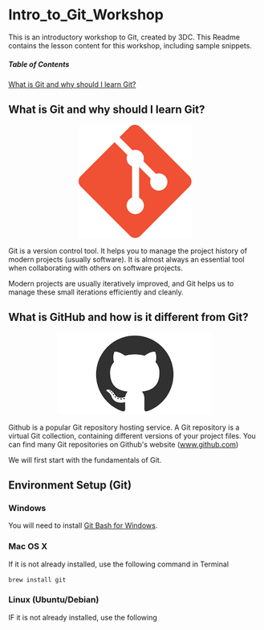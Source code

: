 # Intro_to_Git_Workshop

This is an introductory workshop to Git, created by 3DC. This Readme contains the lesson content for this workshop, including sample snippets.

##### Table of Contents
[What is Git and why should I learn Git?](#whatisgit)

<a name="whatisgit"></a>
## What is Git and why should I learn Git?  

<div style="text-align:center"><img src="imgs/git.png" /></div>

Git is a version control tool. It helps you to manage the project history of modern projects (usually software). It is almost always an essential tool when collaborating with others on software projects.

Modern projects are usually iteratively improved, and Git helps us to manage these small iterations efficiently and cleanly.

## What is GitHub and how is it different from Git?

<div style="text-align:center"><img src="imgs/github.png" /></div>

Github is a popular Git repository hosting service. A Git repository is a virtual Git collection, containing different versions of your project files. You can find many Git repositories on Github's website (www.github.com)

We will first start with the fundamentals of Git.

## Environment Setup (Git)

### Windows

You will need to install [Git Bash for Windows](https://git-scm.com/download/win).

### Mac OS X

If it is not already installed, use the following command in Terminal

```terminal
brew install git
```

### Linux (Ubuntu/Debian)

IF it is not already installed, use the following